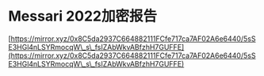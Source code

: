 # Messari 2022加密报告

[https://mirror.xyz/0x8C5da2937C664882111FCfe717ca7AF02A6e6440/5sSE3HGl4nLSYRmocqW\_s\_fsIZAbWkvABfzhH7GUFFE](https://mirror.xyz/0x8C5da2937C664882111FCfe717ca7AF02A6e6440/5sSE3HGl4nLSYRmocqW\_s\_fsIZAbWkvABfzhH7GUFFE)
